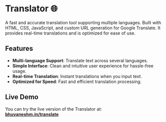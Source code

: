 # Translator 🌐

A fast and accurate translation tool supporting multiple languages. Built with HTML, CSS, JavaScript, and custom URL generation for Google Translate. It provides real-time translations and is optimized for ease of use.

## Features

- **Multi-language Support**: Translate text across several languages.
- **Simple Interface**: Clean and intuitive user experience for hassle-free usage.
- **Real-time Translation**: Instant translations when you input text.
- **Optimized for Speed**: Fast and efficient translation processing.

## Live Demo

You can try the live version of the Translator at:  
[**bhuvaneshm.in/translate**](https://bhuvaneshm.in/translate)
